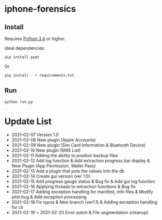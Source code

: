 # iphone-forensics

## Install

Requires [Python 3.4](https://www.python.org/) or higher.

Ideal dependencies:
```bash
pip install pyqt
```
Or
```bash
pip install - r requirements.txt
```
## Run
```py
python run.py
```

# Update List
* 2021-02-07 Version 1.0
* 2021-02-08 New plugin (Apple Accounts)
* 2021-02-09 New plugin (Sim Card Information & Bluetooth Device)
* 2021-02-10 New plugin (SMS List)
* 2021-02-11 Adding the ability to position backup files
* 2021-02-12 Add log function & Add extraction progress bar display & New Plugin (App Permission, Wallet Pass)
* 2021-02-13 Add a plugin that puts the values into the db
* 2021-02-14 Create gui version (ver 1.0)
* 2021-02-15 Add progress gauge status & Bug fix & Add gui log function
* 2021-02-16 Applying threads to extraction functions & Bug fix
* 2021-02-17 Adding exception handling for manifest, info files & Modify plist bug & Add exception processing
* 2021-02-18 Fix typos & New branch (ver1.1) & Adding exception handling for cli
* 2021-02-19 ~ 2021-02-20 Error patch & File segmentation (cleanup)